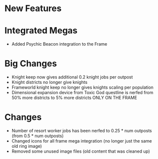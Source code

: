 # New Features 
# Integrated Megas
* Added Psychic Beacon integration to the Frame

# Big Changes
* Knight keep now gives additional 0.2 knight jobs per outpost
* Knight districts no longer give knights
* Frameworld knight keep no longer gives knights scaling per population
* Dimensional expansion device from Toxic God questline is nerfed from 50% more districts to 5% more districts ONLY ON THE FRAME

# Changes
* Number of resort worker jobs has been nerfed to 0.25 * num outposts (from 0.5 * num outposts)
* Changed icons for all frame mega integration (no longer just the same old ring image)
* Removed some unused image files (old content that was cleaned up)